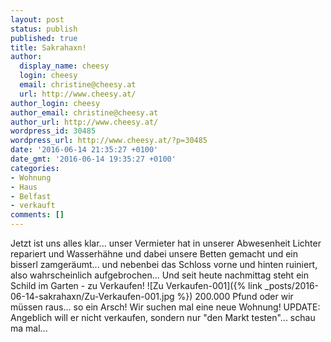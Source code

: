 ```yaml
---
layout: post
status: publish
published: true
title: Sakrahaxn!
author:
  display_name: cheesy
  login: cheesy
  email: christine@cheesy.at
  url: http://www.cheesy.at/
author_login: cheesy
author_email: christine@cheesy.at
author_url: http://www.cheesy.at/
wordpress_id: 30485
wordpress_url: http://www.cheesy.at/?p=30485
date: '2016-06-14 21:35:27 +0100'
date_gmt: '2016-06-14 19:35:27 +0100'
categories:
- Wohnung
- Haus
- Belfast
- verkauft
comments: []
---
```

Jetzt ist uns alles klar... unser Vermieter hat in unserer Abwesenheit Lichter repariert und Wasserhähne und dabei unsere Betten gemacht und ein bisserl zamgeräumt... und nebenbei das Schloss vorne und hinten ruiniert, also wahrscheinlich aufgebrochen...
Und seit heute nachmittag steht ein Schild im Garten - zu Verkaufen!
![Zu Verkaufen-001]({% link _posts/2016-06-14-sakrahaxn/Zu-Verkaufen-001.jpg %})
200.000 Pfund oder wir müssen raus... so ein Arsch! Wir suchen mal eine neue Wohnung!
UPDATE: Angeblich will er nicht verkaufen, sondern nur "den Markt testen"... schau ma mal...
